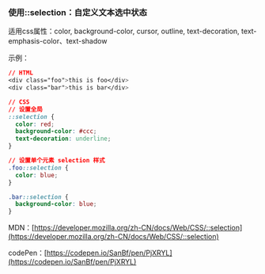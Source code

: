 ### 使用::selection：自定义文本选中状态

适用css属性：color, background-color, cursor, outline, text-decoration, text-emphasis-color、text-shadow

示例：

```CSS
// HTML
<div class="foo">this is foo</div>
<div class="bar">this is bar</div>

// CSS
// 设置全局
::selection {
  color: red;
  background-color: #ccc;
  text-decoration: underline;
}

// 设置单个元素 selection 样式
.foo::selection {
  color: blue;
}

.bar::selection {
  background-color: blue;
}
```

MDN：[https://developer.mozilla.org/zh-CN/docs/Web/CSS/::selection](https://developer.mozilla.org/zh-CN/docs/Web/CSS/::selection)

codePen：[https://codepen.io/SanBf/pen/PjXRYL](https://codepen.io/SanBf/pen/PjXRYL)





